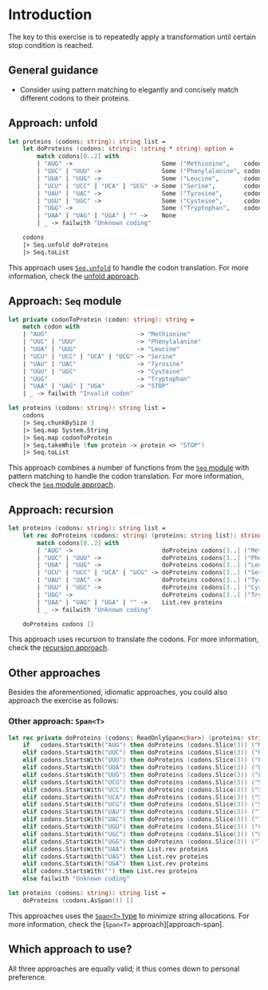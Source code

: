 # Introduction

The key to this exercise is to repeatedly apply a transformation until certain stop condition is reached.

## General guidance

- Consider using pattern matching to elegantly and concisely match different codons to their proteins.

## Approach: unfold

```fsharp
let proteins (codons: string): string list =
    let doProteins (codons: string): (string * string) option =
        match codons[0..2] with
        | "AUG" ->                         Some ("Methionine",    codons[3..])
        | "UUC" | "UUU" ->                 Some ("Phenylalanine", codons[3..])
        | "UUA" | "UUG" ->                 Some ("Leucine",       codons[3..])
        | "UCU" | "UCC" | "UCA" | "UCG" -> Some ("Serine",        codons[3..])
        | "UAU" | "UAC" ->                 Some ("Tyrosine",      codons[3..])
        | "UGU" | "UGC" ->                 Some ("Cysteine",      codons[3..])
        | "UGG" ->                         Some ("Tryptophan",    codons[3..])
        | "UAA" | "UAG" | "UGA" | "" ->    None
        | _ -> failwith "Unknown coding"

    codons
    |> Seq.unfold doProteins
    |> Seq.toList
```

This approach uses [`Seq.unfold`][seq.unfold] to handle the codon translation.
For more information, check the [unfold approach][approach-unfold].

## Approach: `Seq` module

```fsharp
let private codonToProtein (codon: string): string =
    match codon with
    | "AUG"                         -> "Methionine"
    | "UUC" | "UUU"                 -> "Phenylalanine"
    | "UUA" | "UUG"                 -> "Leucine"
    | "UCU" | "UCC" | "UCA" | "UCG" -> "Serine"
    | "UAU" | "UAC"                 -> "Tyrosine"
    | "UGU" | "UGC"                 -> "Cysteine"
    | "UGG"                         -> "Tryptophan"
    | "UAA" | "UAG" | "UGA"         -> "STOP"
    | _ -> failwith "Invalid codon"

let proteins (codons: string): string list =
    codons
    |> Seq.chunkBySize 3
    |> Seq.map System.String
    |> Seq.map codonToProtein
    |> Seq.takeWhile (fun protein -> protein <> "STOP")
    |> Seq.toList
```

This approach combines a number of functions from the [`Seq` module][seq-module] with pattern matching to handle the codon translation.
For more information, check the [`Seq` module approach][approach-seq-module].

## Approach: recursion

```fsharp
let proteins (codons: string): string list =
    let rec doProteins (codons: string) (proteins: string list): string list =
        match codons[0..2] with
        | "AUG" ->                         doProteins codons[3..] ("Methionine"    :: proteins)
        | "UUC" | "UUU" ->                 doProteins codons[3..] ("Phenylalanine" :: proteins)
        | "UUA" | "UUG" ->                 doProteins codons[3..] ("Leucine"       :: proteins)
        | "UCU" | "UCC" | "UCA" | "UCG" -> doProteins codons[3..] ("Serine"        :: proteins)
        | "UAU" | "UAC" ->                 doProteins codons[3..] ("Tyrosine"      :: proteins)
        | "UGU" | "UGC" ->                 doProteins codons[3..] ("Cysteine"      :: proteins)
        | "UGG" ->                         doProteins codons[3..] ("Tryptophan"    :: proteins)
        | "UAA" | "UAG" | "UGA" | "" ->    List.rev proteins
        | _ -> failwith "Unknown coding"

    doProteins codons []
```

This approach uses recursion to translate the codons.
For more information, check the [recursion approach][approach-recursion].

## Other approaches

Besides the aforementioned, idiomatic approaches, you could also approach the exercise as follows:

### Other approach: `Span<T>`

```fsharp
let rec private doProteins (codons: ReadOnlySpan<char>) (proteins: string list): string list =
    if   codons.StartsWith("AUG") then doProteins (codons.Slice(3)) ("Methionine"    :: proteins)
    elif codons.StartsWith("UUC") then doProteins (codons.Slice(3)) ("Phenylalanine" :: proteins)
    elif codons.StartsWith("UUU") then doProteins (codons.Slice(3)) ("Phenylalanine" :: proteins)
    elif codons.StartsWith("UUA") then doProteins (codons.Slice(3)) ("Leucine"       :: proteins)
    elif codons.StartsWith("UUG") then doProteins (codons.Slice(3)) ("Leucine"       :: proteins)
    elif codons.StartsWith("UCU") then doProteins (codons.Slice(3)) ("Serine"        :: proteins)
    elif codons.StartsWith("UCC") then doProteins (codons.Slice(3)) ("Serine"        :: proteins)
    elif codons.StartsWith("UCA") then doProteins (codons.Slice(3)) ("Serine"        :: proteins)
    elif codons.StartsWith("UCG") then doProteins (codons.Slice(3)) ("Serine"        :: proteins)
    elif codons.StartsWith("UAU") then doProteins (codons.Slice(3)) ("Tyrosine"      :: proteins)
    elif codons.StartsWith("UAC") then doProteins (codons.Slice(3)) ("Tyrosine"      :: proteins)
    elif codons.StartsWith("UGU") then doProteins (codons.Slice(3)) ("Cysteine"      :: proteins)
    elif codons.StartsWith("UGC") then doProteins (codons.Slice(3)) ("Cysteine"      :: proteins)
    elif codons.StartsWith("UGG") then doProteins (codons.Slice(3)) ("Tryptophan"    :: proteins)
    elif codons.StartsWith("UAA") then List.rev proteins
    elif codons.StartsWith("UAG") then List.rev proteins
    elif codons.StartsWith("UGA") then List.rev proteins
    elif codons.StartsWith("") then List.rev proteins
    else failwith "Unknown coding"

let proteins (codons: string): string list =
    doProteins (codons.AsSpan()) []
```

This approaches uses the [`Span<T>` type][span] to minimize string allocations.
For more information, check the [`Span<T>` approach][approach-span].

## Which approach to use?

All three approaches are equally valid; it thus comes down to personal preference.

[approach-recursion]: https://exercism.org/tracks/fsharp/exercises/protein-translation/approaches/recursion
[approach-unfold]: https://exercism.org/tracks/fsharp/exercises/protein-translation/approaches/unfold
[approach-seq-module]: https://exercism.org/tracks/fsharp/exercises/protein-translation/approaches/seq-module
[seq.unfold]: https://fsharp.github.io/fsharp-core-docs/reference/fsharp-collections-seqmodule.html#unfold
[seq.map]: https://fsharp.github.io/fsharp-core-docs/reference/fsharp-collections-seqmodule.html#map
[seq-module]: https://fsharp.github.io/fsharp-core-docs/reference/fsharp-collections-seqmodule.html
[span]: https://learn.microsoft.com/en-us/dotnet/api/system.span-1
